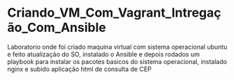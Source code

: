 # Criando_VM_Com_Vagrant_Intregação_Com_Ansible
 Laboratorio onde foi criado maquina virtual com sistema operacional ubuntu e feito atualização do SO, instalado o Ansible e depois rodados um playbook para instalar os pacotes basicos do sistema operacional, instalado  nginx e subido aplicação html de consulta de CEP

